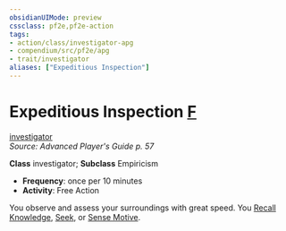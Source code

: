```yaml
---
obsidianUIMode: preview
cssclass: pf2e,pf2e-action
tags:
- action/class/investigator-apg
- compendium/src/pf2e/apg
- trait/investigator
aliases: ["Expeditious Inspection"]
---
```

# Expeditious Inspection [F](/rules/core-rulebook/chapter-9-playing-the-game.md#Actions "Free Action")
[investigator](/rules/traits/investigator-apg.md)  
*Source: Advanced Player's Guide p. 57*  

**Class** investigator; **Subclass** Empiricism
- **Frequency**: once per 10 minutes
- **Activity**: Free Action

You observe and assess your surroundings with great speed. You [Recall Knowledge](/rules/actions/recall-knowledge.md), [Seek](/rules/actions/seek.md), or [Sense Motive](/rules/actions/sense-motive.md).
